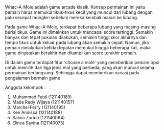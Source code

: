 Whac-A-Mole adalah game arcade klasik. Konsep permainan ini yaitu pemain harus memukul tikus-tikus kecil yang muncul dari lubang dengan palu secepat mungkin sebelum mereka kembali masuk ke lubang.

Pada game Whac-A-Mole, terdapat beberapa lubang yang masing-masing berisi tikus. Game ini dimainkan untuk mencapai score tertinggi. Semakin banyak dan tepat pukulan dilakukan, semakin tinggi skor akhirnya dan tempo tikus untuk keluar pada lubang akan semakin cepat. Namun, jika pemain melakukan ketidaktepatan memukul hingga beberapa kali, maka game dinyatakan berakhir dan ditampilkan score terakhir pemain.

Di dalam game terdapat fitur 'choose a mole' yang memberikan pemain opsi untuk memilih dari tiga jenis mol yang berbeda, yang akan muncul selama permainan berlangsung. Sehingga dapat memberikan variasi pada pengalaman bermain game

Anggota kelompok :
1. Muhammad Fabil (121140189)
2. Made Redy Wijaya (121140157)
3. Marchel Ferry (121140195)
4. Ken Annissa (121140188)
5. Salma Zurida (121140064)
6. Elinca Savina (121140073)